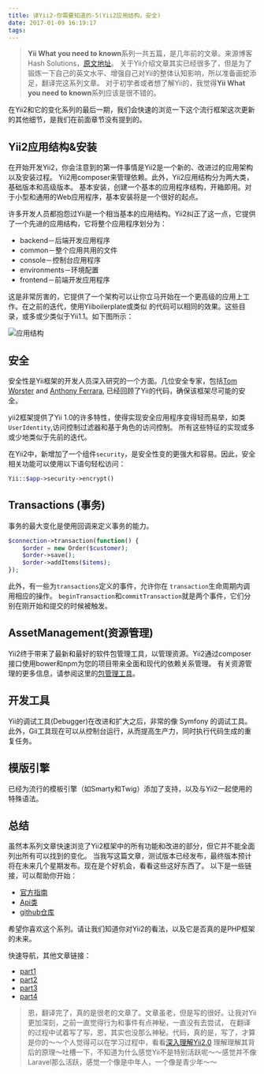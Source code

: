 ```yaml
---
title: 译Yii2-你需要知道的-5(Yii2应用结构，安全)
date: 2017-01-09 16:19:17
tags:
---
```



> **Yii What you need to known**系列一共五篇，是几年前的文章。来源博客Hash Solutions，[原文地址](http://blog.hashsolutions.in/technology/yii2-what-you-need-to-know-part-iv-events-behaviors-errors/)。
关于Yii介绍文章其实已经很多了，但是为了锻炼一下自己的英文水平、增强自己对Yii的整体认知影响，所以准备画蛇添足，翻译完这系列文章。
对于初学者或者想了解Yii的，我觉得**Yii What you need to known**系列应该是很不错的。

在Yii2和它的变化系列的最后一期，我们会快速的浏览一下这个流行框架这次更新的其他细节，是我们在前面章节没有提到的。


## Yii2应用结构&安装

在开始开发Yii2，你会注意到的第一件事情是Yii2是一个新的、改进过的应用架构以及安装过程。
Yii2用composer来管理依赖。此外，Yii2应用结构分为两大类，基础版本和高级版本。
基本安装，创建一个基本的应用程序结构，开箱即用。对于小型和通用的Web应用程序，基本安装将是一个很好的起点。

许多开发人员都抱怨过Yii是一个相当基本的应用结构。Yii2纠正了这一点，它提供了一个先进的应用结构，它将整个应用程序划分为：

+ backend－后端开发应用程序
+ common－整个应用共用的文件
+ console－控制台应用程序
+ environments－环境配置
+ frontend－前端开发应用程序

这是非常厉害的，它提供了一个架构可以让你立马开始在一个更高级的应用上工作。在之前的迭代，使用Yiiboilerplate或类似
的代码可以相同的效果。这些目录，或多或少类似于Yii1.1。如下图所示：

![应用结构](http://i2.wp.com/blog.hashsolutions.in/wp-content/uploads/2014/10/application-structure.png)


## 安全

安全性是Yii框架的开发人员深入研究的一个方面。几位安全专家，包括[Tom Worster](https://github.com/tom--) and [Anthony Ferrara](https://github.com/ircmaxell),
已经回顾了Yii的代码，确保该框架尽可能的安全。

yii2框架提供了Yii 1.0的许多特性，使得实现安全应用程序变得轻而易举，如类`UserIdentity`,访问控制过滤器和基于角色的访问控制。
所有这些特征的实现或多或少地类似于先前的迭代。

在Yii2中，新增加了一个组件`security`，是安全性变的更强大和容易。因此，安全相关功能可以使用以下语句轻松访问：
```PHP
Yii::$app->security->encrypt()
```


## Transactions (事务)

事务的最大变化是使用回调来定义事务的能力。

```PHP
$connection->transaction(function() {
    $order = new Order($customer);
    $order->save();
    $order->addItems($items);
});

```

此外，有一些为`transactions`定义的事件，允许你在 `transaction`生命周期内调用相应的操作。
`beginTransaction`和`commitTransaction`就是两个事件，它们分别在刚开始和提交的时候被触发。


## AssetManagement(资源管理)

Yii2终于带来了最新和最好的软件包管理工具，以管理资源。Yii2通过composer接口使用bower和npm为您的项目带来全面和现代的依赖关系管理。
有关资源管理的更多信息，请参阅这里的[包管理工具](http://www.yiiframework.com/doc-2.0/guide-structure-assets.html)。

## 开发工具

Yii的调试工具(Debugger)在改进和扩大之后，非常的像 Symfony 的调试工具。
此外，Gii工具现在可以从控制台运行，从而提高生产力，同时执行代码生成的重复任务。

## 模版引擎

已经为流行的模板引擎（如Smarty和Twig）添加了支持，以及与Yii2一起使用的特殊语法。

## 总结

虽然本系列文章快速浏览了Yii2框架中的所有功能和改进的部分，但它并不能全面列出所有可以找到的变化。
当我写这篇文章，测试版本已经发布，最终版本预计将在未来几个星期发布。现在是个好机会，看看这些这好东西了。
以下是一些链接，可以帮助你开始：

+ [官方指南](http://www.yiiframework.com/doc-2.0/index.html)
+ [Api类](http://www.yiiframework.com/doc-2.0/index.html)
+ [github仓库](https://github.com/yiisoft/yii2)

希望你喜欢这个系列。请让我们知道你对Yii2的看法，以及它是否真的是PHP框架的未来。

快速导航，其他文章链接：

+ [part1](https://easy-yii.github.io/2017/01/04/know-PartOne/)
+ [part2](https://easy-yii.github.io/2017/01/04/know-PartTwo/)
+ [part3](https://easy-yii.github.io/2017/01/05/know-PartThree/)
+ [part4](https://easy-yii.github.io/2017/01/05/know-PartFour/)


> 恩，翻译完了，真的是很老的文章了。文章虽老，但是写的很好。让我对Yii更加深刻，之前一直觉得行为和事件有点神秘，一直没有去尝试，
在翻译的过程中试着写了写，恩，其实也没那么神秘。代码，真的是，写了，才算是你的～～个人觉得可以在学习过程中，看看[深入理解Yii2.0](http://www.digpage.com/index.html)
理解理解其背后的原理～吐槽一下，不知道为什么感觉Yii不是特别活跃呢～～感觉并不像Laravel那么活跃，感觉一个像是中年人，一个像是青少年～～

